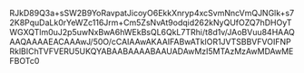 RJkD89Q3a+sSW2B9YoRavpatJicoyO6EkkXnryp4xcSvmNncVmQJNGlk+s72K8PquDaLk0rYeWZc116Jrm+Cm5ZsNvAt9odqid262kNyQUfOZQ7hDHOyTWGXQTlm0uJ2p5uwNxBwA6hWEkBsQL6QkL7TRhi/t8d1v/JAoBVuu84HAAQAAQAAAAEACAAAwJ/50O/cCAIAAwAKAAIFABwATklOR1JVTSBBVFVOIFNPRklBIChTVFVERU5UKQYABAABAAAABAAUADAwMzI5MTAzMzAwMDAwMEFBOTc0